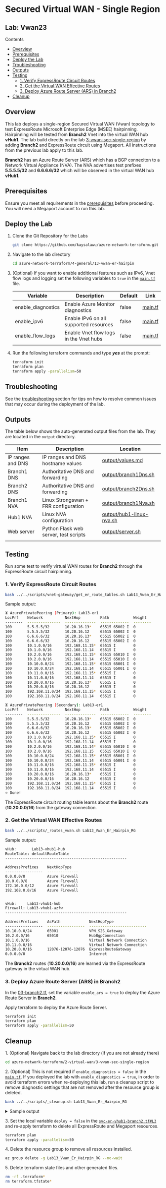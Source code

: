 # Secured Virtual WAN - Single Region <!-- omit from toc -->

## Lab: Vwan23 <!-- omit from toc -->

Contents

- [Overview](#overview)
- [Prerequisites](#prerequisites)
- [Deploy the Lab](#deploy-the-lab)
- [Troubleshooting](#troubleshooting)
- [Outputs](#outputs)
- [Testing](#testing)
  - [1. Verify ExpressRoute Circuit Routes](#1-verify-expressroute-circuit-routes)
  - [2. Get the Virtual WAN Effective Routes](#2-get-the-virtual-wan-effective-routes)
  - [3. Deploy Azure Route Server (ARS) in Branch2](#3-deploy-azure-route-server-ars-in-branch2)
- [Cleanup](#cleanup)

## Overview

This lab deploys a single-region Secured Virtual WAN (Vwan) topology to test ExpressRoute Microsoft Enterprise Edge (MSEE) hairpinning. Hairpinning will be tested from **Branch2** Vnet into the virtual WAN hub **vHub1**. The lab build directly on the lab [3-vwan-sec-single-region](../../2-virtual-wan/3-vwan-sec-single-region/) by adding **Branch2** and ExpressRoute circuit using Megaport. All instructions from the previous lab apply to this lab.

**Branch2** has an Azure Route Server (ARS) which has a BGP conneciton to a Network Virtual Appliance (NVA). The NVA advertises test prefixes **5.5.5.5/32** and **6.6.6.6/32** which will be observed in the virtual WAN hub **vHub1**.

## Prerequisites

Ensure you meet all requirements in the [prerequisites](../../prerequisites/README.md) before proceeding. You will need a Megaport account to run this lab.

## Deploy the Lab

1. Clone the Git Repository for the Labs

   ```sh
   git clone https://github.com/kaysalawu/azure-network-terraform.git
   ```

2. Navigate to the lab directory

   ```sh
   cd azure-network-terraform/4-general/13-vwan-er-hairpin
   ```

3. (Optional) If you want to enable additional features such as IPv6, Vnet flow logs and logging set the following variables to `true` in the [`main.tf`](./02-main.tf) file.

   | Variable | Description | Default | Link |
   |----------|-------------|---------|------|
   | enable_diagnostics | Enable Azure Monitor diagnostics | false | [main.tf](./02-main.tf#L9) |
   | enable_ipv6 | Enable IPv6 on all supported resources | false | [main.tf](./02-main.tf#L10) |
   | enable_flow_logs | Enable Vnet flow logs in the Vnet hubs | false | [main.tf](./02-main.tf#L11) |
   ||||

4. Run the following terraform commands and type ***yes*** at the prompt:

   ```sh
   terraform init
   terraform plan
   terraform apply -parallelism=50
   ```

## Troubleshooting

See the [troubleshooting](../../troubleshooting/README.md) section for tips on how to resolve common issues that may occur during the deployment of the lab.

## Outputs

The table below shows the auto-generated output files from the lab. They are located in the `output` directory.

| Item    | Description  | Location |
|--------|--------|--------|
| IP ranges and DNS | IP ranges and DNS hostname values | [output/values.md](./output/values.md) |
| Branch1 DNS | Authoritative DNS and forwarding | [output/branch1Dns.sh](./output/branch1Dns.sh) |
| Branch2 DNS | Authoritative DNS and forwarding | [output/branch2Dns.sh](./output/branch2Dns.sh) |
| Branch1 NVA | Linux Strongswan + FRR configuration | [output/branch1Nva.sh](./output/branch1Nva.sh) |
| Hub1 NVA | Linux NVA configuration | [output/hub1-linux-nva.sh](./output/hub1-linux-nva.sh) |
| Web server | Python Flask web server, test scripts | [output/server.sh](./output/server.sh) |
||||

## Testing

Run some test to verify virtual WAN routes for **Branch2** through the ExpressRoute circuit hairpinning.

### 1. Verify ExpressRoute Circuit Routes

```sh
bash ../../scripts/vnet-gateway/get_er_route_tables.sh Lab13_Vwan_Er_Hairpin_RG
```

Sample output:

```sh
⏳ AzurePrivatePeering (Primary): Lab13-er1
LocPrf    Network          NextHop         Path           Weight
--------  ---------------  --------------  -------------  --------
100       5.5.5.5/32       10.20.16.13*    65515 65002 I  0
100       5.5.5.5/32       10.20.16.12     65515 65002 I  0
100       6.6.6.6/32       10.20.16.13*    65515 65002 I  0
100       6.6.6.6/32       10.20.16.12     65515 65002 I  0
100       10.1.0.0/16      192.168.11.15*  65515 I        0
100       10.1.0.0/16      192.168.11.14   65515 I        0
100       10.2.0.0/16      192.168.11.15*  65515 65010 I  0
100       10.2.0.0/16      192.168.11.14   65515 65010 I  0
100       10.10.0.0/24     192.168.11.15*  65515 65001 I  0
100       10.10.0.0/24     192.168.11.14   65515 65001 I  0
100       10.11.0.0/16     192.168.11.15*  65515 I        0
100       10.11.0.0/16     192.168.11.14   65515 I        0
100       10.20.0.0/16     10.20.16.13*    65515 I        0
100       10.20.0.0/16     10.20.16.12     65515 I        0
100       192.168.11.0/24  192.168.11.15*  65515 I        0
100       192.168.11.0/24  192.168.11.14   65515 I        0

⏳ AzurePrivatePeering (Secondary): Lab13-er1
LocPrf    Network          NextHop         Path           Weight
--------  ---------------  --------------  -------------  --------
100       5.5.5.5/32       10.20.16.13*    65515 65002 I  0
100       5.5.5.5/32       10.20.16.12     65515 65002 I  0
100       6.6.6.6/32       10.20.16.13*    65515 65002 I  0
100       6.6.6.6/32       10.20.16.12     65515 65002 I  0
100       10.1.0.0/16      192.168.11.15*  65515 I        0
100       10.1.0.0/16      192.168.11.14   65515 I        0
100       10.2.0.0/16      192.168.11.14*  65515 65010 I  0
100       10.2.0.0/16      192.168.11.15   65515 65010 I  0
100       10.10.0.0/24     192.168.11.15*  65515 65001 I  0
100       10.10.0.0/24     192.168.11.14   65515 65001 I  0
100       10.11.0.0/16     192.168.11.15*  65515 I        0
100       10.11.0.0/16     192.168.11.14   65515 I        0
100       10.20.0.0/16     10.20.16.13*    65515 I        0
100       10.20.0.0/16     10.20.16.12     65515 I        0
100       192.168.11.0/24  192.168.11.15*  65515 I        0
100       192.168.11.0/24  192.168.11.14   65515 I        0
⭐ Done!
```

The ExpressRoute circuit routing table learns about the **Branch2** route (**10.20.0.0/16**) from the gateway connection.

### 2. Get the Virtual WAN Effective Routes

```sh
bash ../../scripts/_routes_vwan.sh Lab13_Vwan_Er_Hairpin_RG
```

Sample output:

```sh
vHub:       Lab13-vhub1-hub
RouteTable: defaultRouteTable
-------------------------------------------------------

AddressPrefixes    NextHopType
-----------------  --------------
0.0.0.0/0          Azure Firewall
10.0.0.0/8         Azure Firewall
172.16.0.0/12      Azure Firewall
192.168.0.0/16     Azure Firewall


vHub:     Lab13-vhub1-hub
Firewall: Lab13-vhub1-azfw
-------------------------------------------------------

AddressPrefixes    AsPath             NextHopType
-----------------  -----------------  --------------------------
10.10.0.0/24       65001              VPN_S2S_Gateway
10.2.0.0/16        65010              HubBgpConnection
10.1.0.0/16                           Virtual Network Connection
10.11.0.0/16                          Virtual Network Connection
10.20.0.0/16       12076-12076-12076  ExpressRouteGateway
0.0.0.0/0                             Internet
```

The **Branch2** routes (**10.20.0.0/16**) are learned via the ExpressRoute gateway in the virtual WAN hub.

### 3. Deploy Azure Route Server (ARS) in Branch2

In the [03-branch2.tf](./03-branch2.tf#L39), set the variable `enable_ars = true` to deploy the Azure Route Server in **Branch2**.

Apply terraform to deploy the Azure Route Server.

```sh
terraform init
terraform plan
terraform apply -parallelism=50
```


## Cleanup

1\. (Optional) Navigate back to the lab directory (if you are not already there)

```sh
cd azure-network-terraform/2-virtual-wan/3-vwan-sec-single-region
```

2\. (Optional) This is not required if `enable_diagnostics = false` in the [`main.tf`](./02-main.tf). If you deployed the lab with `enable_diagnostics = true`, in order to avoid terraform errors when re-deploying this lab, run a cleanup script to remove diagnostic settings that are not removed after the resource group is deleted.

```sh
bash ../../scripts/_cleanup.sh Lab13_Vwan_Er_Hairpin_RG
```

<details>

<summary>Sample output</summary>

```sh

```

</details>
<p>

3\. Set the local variable `deploy = false` in the [`svc-er-vhub1-branch2.tf#L3`](./svc-er-vhub1-branch2.tf#L3) and re-apply terraform to delete all ExpressRoute and Megaport resources.

```sh
terraform plan
terraform apply -parallelism=50
```

4\. Delete the resource group to remove all resources installed.

```sh
az group delete -g Lab13_Vwan_Er_Hairpin_RG --no-wait
```

5\. Delete terraform state files and other generated files.

```sh
rm -rf .terraform*
rm terraform.tfstate*
```
